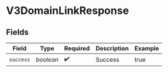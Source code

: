 # V3DomainLinkResponse


## Fields

| Field              | Type               | Required           | Description        | Example            |
| ------------------ | ------------------ | ------------------ | ------------------ | ------------------ |
| `success`          | *boolean*          | :heavy_check_mark: | Success            | true               |
